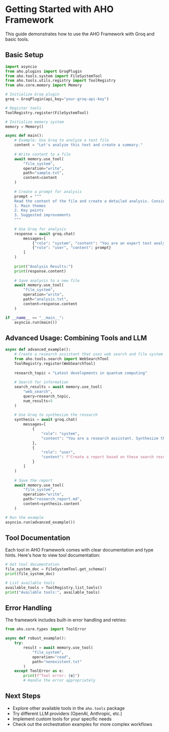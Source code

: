 # Getting Started with AHO Framework

This guide demonstrates how to use the AHO Framework with Groq and basic tools.

## Basic Setup

```python
import asyncio
from aho.plugins import GroqPlugin
from aho.tools.system import FileSystemTool
from aho.tools.utils.registry import ToolRegistry
from aho.core.memory import Memory

# Initialize Groq plugin
groq = GroqPlugin(api_key="your-groq-api-key")

# Register tools
ToolRegistry.register(FileSystemTool)

# Initialize memory system
memory = Memory()

async def main():
    # Example: Use Groq to analyze a text file
    content = "Let's analyze this text and create a summary."
    
    # Write content to a file
    await memory.use_tool(
        "file_system",
        operation="write",
        path="sample.txt",
        content=content
    )
    
    # Create a prompt for analysis
    prompt = """
    Read the content of the file and create a detailed analysis. Consider:
    1. Main themes
    2. Key points
    3. Suggested improvements
    """
    
    # Use Groq for analysis
    response = await groq.chat(
        messages=[
            {"role": "system", "content": "You are an expert text analyzer."},
            {"role": "user", "content": prompt}
        ]
    )
    
    print("Analysis Results:")
    print(response.content)
    
    # Save analysis to a new file
    await memory.use_tool(
        "file_system",
        operation="write",
        path="analysis.txt",
        content=response.content
    )

if __name__ == "__main__":
    asyncio.run(main())
```

## Advanced Usage: Combining Tools and LLM

```python
async def advanced_example():
    # Create a research assistant that uses web search and file system
    from aho.tools.search import WebSearchTool
    ToolRegistry.register(WebSearchTool)
    
    research_topic = "Latest developments in quantum computing"
    
    # Search for information
    search_results = await memory.use_tool(
        "web_search",
        query=research_topic,
        num_results=5
    )
    
    # Use Groq to synthesize the research
    synthesis = await groq.chat(
        messages=[
            {
                "role": "system",
                "content": "You are a research assistant. Synthesize the search results into a coherent report."
            },
            {
                "role": "user",
                "content": f"Create a report based on these search results:\n{search_results}"
            }
        ]
    )
    
    # Save the report
    await memory.use_tool(
        "file_system",
        operation="write",
        path="research_report.md",
        content=synthesis.content
    )

# Run the example
asyncio.run(advanced_example())
```

## Tool Documentation

Each tool in AHO Framework comes with clear documentation and type hints. Here's how to view tool documentation:

```python
# Get tool documentation
file_system_doc = FileSystemTool.get_schema()
print(file_system_doc)

# List available tools
available_tools = ToolRegistry.list_tools()
print("Available tools:", available_tools)
```

## Error Handling

The framework includes built-in error handling and retries:

```python
from aho.core.types import ToolError

async def robust_example():
    try:
        result = await memory.use_tool(
            "file_system",
            operation="read",
            path="nonexistent.txt"
        )
    except ToolError as e:
        print(f"Tool error: {e}")
        # Handle the error appropriately
```

## Next Steps

- Explore other available tools in the `aho.tools` package
- Try different LLM providers (OpenAI, Anthropic, etc.)
- Implement custom tools for your specific needs
- Check out the orchestration examples for more complex workflows
